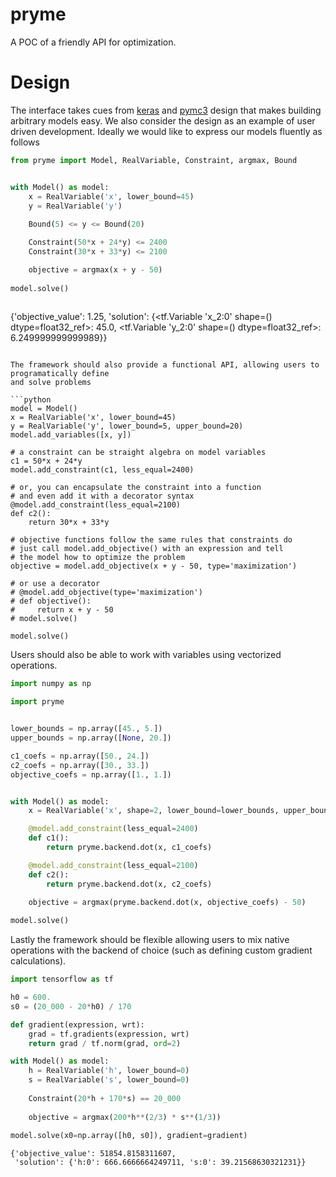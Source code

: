 # pryme
A POC of a friendly API for optimization.

# Design

The interface takes cues from [keras]() and [pymc3]() design that makes building arbitrary models easy.
We also consider the design as an example of user driven development. Ideally we would like to express
our models fluently as follows

```python
from pryme import Model, RealVariable, Constraint, argmax, Bound


with Model() as model:
    x = RealVariable('x', lower_bound=45)
    y = RealVariable('y')
    
    Bound(5) <= y <= Bound(20)

    Constraint(50*x + 24*y) <= 2400
    Constraint(30*x + 33*y) <= 2100

    objective = argmax(x + y - 50)
    
model.solve()
    
```
{'objective_value': 1.25,
 'solution': {<tf.Variable 'x_2:0' shape=() dtype=float32_ref>: 45.0,
  <tf.Variable 'y_2:0' shape=() dtype=float32_ref>: 6.249999999999989}}
```

The framework should also provide a functional API, allowing users to programatically define
and solve problems

```python
model = Model()
x = RealVariable('x', lower_bound=45)
y = RealVariable('y', lower_bound=5, upper_bound=20)
model.add_variables([x, y])

# a constraint can be straight algebra on model variables
c1 = 50*x + 24*y
model.add_constraint(c1, less_equal=2400)

# or, you can encapsulate the constraint into a function
# and even add it with a decorator syntax
@model.add_constraint(less_equal=2100)
def c2():
    return 30*x + 33*y

# objective functions follow the same rules that constraints do
# just call model.add_objective() with an expression and tell
# the model how to optimize the problem
objective = model.add_objective(x + y - 50, type='maximization')

# or use a decorator
# @model.add_objective(type='maximization')
# def objective():
#     return x + y - 50
# model.solve()

model.solve()
```

Users should also be able to work with variables using vectorized operations.

```python
import numpy as np

import pryme


lower_bounds = np.array([45., 5.])
upper_bounds = np.array([None, 20.])

c1_coefs = np.array([50., 24.])
c2_coefs = np.array([30., 33.])
objective_coefs = np.array([1., 1.])


with Model() as model:
    x = RealVariable('x', shape=2, lower_bound=lower_bounds, upper_bound=upper_bounds)

    @model.add_constraint(less_equal=2400)
    def c1():
        return pryme.backend.dot(x, c1_coefs)

    @model.add_constraint(less_equal=2100)
    def c2():
        return pryme.backend.dot(x, c2_coefs)

    objective = argmax(pryme.backend.dot(x, objective_coefs) - 50)
    
model.solve()
```

Lastly the framework should be flexible allowing users to mix native operations
with the backend of choice (such as defining custom gradient calculations).

```python
import tensorflow as tf

h0 = 600.
s0 = (20_000 - 20*h0) / 170

def gradient(expression, wrt):
    grad = tf.gradients(expression, wrt)
    return grad / tf.norm(grad, ord=2)

with Model() as model:
    h = RealVariable('h', lower_bound=0)
    s = RealVariable('s', lower_bound=0)
    
    Constraint(20*h + 170*s) == 20_000
    
    objective = argmax(200*h**(2/3) * s**(1/3))
    
model.solve(x0=np.array([h0, s0]), gradient=gradient)
```
```
{'objective_value': 51854.8158311607,
 'solution': {'h:0': 666.6666664249711, 's:0': 39.21568630321231}}
```